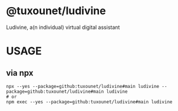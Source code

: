 # @tuxounet/ludivine

Ludivine, a(n individual) virtual digital assistant

# USAGE

## via npx

```console
npx --yes --package=github:tuxounet/ludivine#main ludivine --package=github:tuxounet/ludivine#main ludivine
# or
npm exec --yes --package=github:tuxounet/ludivine#main ludivine
```
